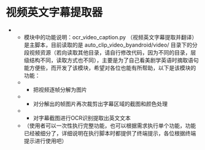 # 视频英文字幕提取器

* 
    * 模块中的功能说明：ocr_video_caption.py （视频英文字幕提取并翻译）是主脚本，目前读取的是 auto_clip_video_byandroid/video/ 目录下的分段视频资源（若向读取其他目录，请自行修改代码，因为不同的目录，层级结构不同，读取方式也不同），主要是为了自己看美剧学英语时摘取语句能方便些，而开发了该模块，希望对各位也能有所帮助，以下是该模块的功能：
    * * 把视频逐帧分解为图片
    * * 对分解出的帧图片再次裁剪出字幕区域的截图和颜色处理
    * * 对字幕截图进行OCR识别提取出英文文本
    * （使用者可以一次性执行完整功能，也可以根据需求执行单个功能，功能已经被细分了，详细说明在执行脚本时都提供了终端提示，各位根据终端提示进行使用吧）
